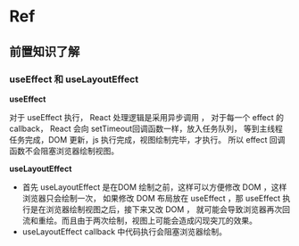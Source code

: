 # Ref

## 前置知识了解
### useEffect 和 useLayoutEffect
**useEffect**

对于 useEffect 执行，
 React 处理逻辑是采用异步调用 ， 对于每一个 effect 的 callback，
  React 会向 setTimeout回调函数一样，放入任务队列，
  等到主线程任务完成，DOM 更新，js 执行完成，视图绘制完毕，才执行。
  所以 effect 回调函数不会阻塞浏览器绘制视图。
  
**useLayoutEffect**

- 首先 useLayoutEffect 是在DOM 绘制之前，这样可以方便修改 DOM ，这样浏览器只会绘制一次，
如果修改 DOM 布局放在 useEffect ，那 useEffect 执行是在浏览器绘制视图之后，接下来又改 DOM ，
就可能会导致浏览器再次回流和重绘。而且由于两次绘制，视图上可能会造成闪现突兀的效果。
- useLayoutEffect callback 中代码执行会阻塞浏览器绘制。
## 
